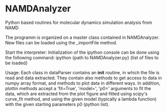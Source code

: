 # NAMDAnalyzer
Python based routines for molecular dynamics simulation analysis from NAMD

The  programm is organized on a master class contained in NAMDAnalyzer.
New files can be loaded using the _importFile method.

Start the interpreter:
Initialization of the ipython console can be done using the following command:
ipython {path to NAMDAnalyzer.py} {list of files to be loaded}

Usage:
Each class in dataParser contains an __init__ routine, in which the file is read and data extracted.
They contain also methods to get access to data in numpy array format,
and methods to plot data in different ways.
In addition, plottin methods accept a 'fit=True', 'model=<modelToUse>', 'p0=<starting parameters>' arguments to fit the data, 
which are extracted from the plot figure and fitted using scipy's curve_fit method, and using the given model 
(typically a lambda function) with the given starting parameters p0 (python list).
